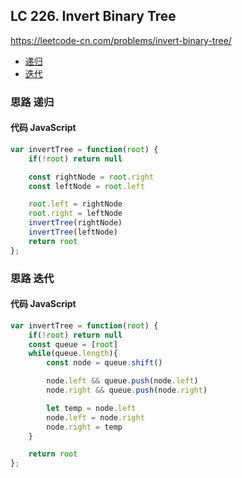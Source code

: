 ## LC 226. Invert Binary Tree
https://leetcode-cn.com/problems/invert-binary-tree/
- [递归](#思路-递归)
- [迭代](#思路-迭代)
### 思路 递归

#### 代码 JavaScript

```JavaScript
var invertTree = function(root) {
    if(!root) return null

    const rightNode = root.right
    const leftNode = root.left

    root.left = rightNode
    root.right = leftNode
    invertTree(rightNode)
    invertTree(leftNode)
    return root
};

```


### 思路 迭代

#### 代码 JavaScript

```JavaScript
var invertTree = function(root) {
    if(!root) return null
    const queue = [root]
    while(queue.length){
        const node = queue.shift()

        node.left && queue.push(node.left)
        node.right && queue.push(node.right)

        let temp = node.left
        node.left = node.right
        node.right = temp
    }

    return root
};

```

